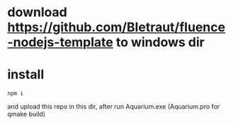 # download https://github.com/Bletraut/fluence-nodejs-template to windows dir 
# install 

`npm i`

and upload this repo in this dir, after run Aquarium.exe (Aquarium.pro for qmake build)
